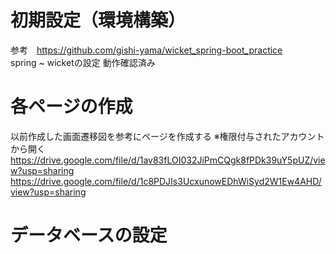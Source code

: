 # 初期設定（環境構築）
参考　https://github.com/gishi-yama/wicket_spring-boot_practice  
spring ~ wicketの設定
動作確認済み 

# 各ページの作成
以前作成した画面遷移図を参考にページを作成する
※権限付与されたアカウントから開く
https://drive.google.com/file/d/1av83fLOI032JiPmCQgk8fPDk39uY5pUZ/view?usp=sharing
https://drive.google.com/file/d/1c8PDJIs3UcxunowEDhWiSyd2W1Ew4AHD/view?usp=sharing

# データベースの設定
 
